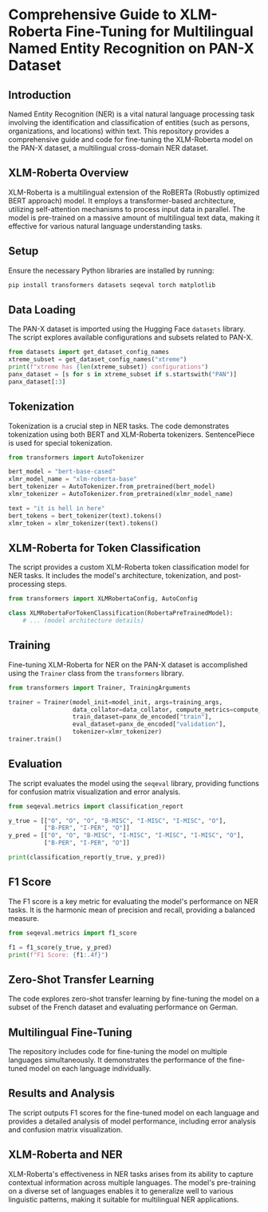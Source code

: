 # Comprehensive Guide to XLM-Roberta Fine-Tuning for Multilingual Named Entity Recognition on PAN-X Dataset

## Introduction

Named Entity Recognition (NER) is a vital natural language processing task involving the identification and classification of entities (such as persons, organizations, and locations) within text. This repository provides a comprehensive guide and code for fine-tuning the XLM-Roberta model on the PAN-X dataset, a multilingual cross-domain NER dataset.

## XLM-Roberta Overview

XLM-Roberta is a multilingual extension of the RoBERTa (Robustly optimized BERT approach) model. It employs a transformer-based architecture, utilizing self-attention mechanisms to process input data in parallel. The model is pre-trained on a massive amount of multilingual text data, making it effective for various natural language understanding tasks.

## Setup

Ensure the necessary Python libraries are installed by running:

```bash
pip install transformers datasets seqeval torch matplotlib
```

## Data Loading

The PAN-X dataset is imported using the Hugging Face `datasets` library. The script explores available configurations and subsets related to PAN-X.

```python
from datasets import get_dataset_config_names
xtreme_subset = get_dataset_config_names("xtreme")
print(f"xtreme has {len(xtreme_subset)} configurations")
panx_dataset = [s for s in xtreme_subset if s.startswith("PAN")]
panx_dataset[:3]
```

## Tokenization

Tokenization is a crucial step in NER tasks. The code demonstrates tokenization using both BERT and XLM-Roberta tokenizers. SentencePiece is used for special tokenization.

```python
from transformers import AutoTokenizer

bert_model = "bert-base-cased"
xlmr_model_name = "xlm-roberta-base"
bert_tokenizer = AutoTokenizer.from_pretrained(bert_model)
xlmr_tokenizer = AutoTokenizer.from_pretrained(xlmr_model_name)

text = "it is hell in here"
bert_tokens = bert_tokenizer(text).tokens()
xlmr_token = xlmr_tokenizer(text).tokens()
```

## XLM-Roberta for Token Classification

The script provides a custom XLM-Roberta token classification model for NER tasks. It includes the model's architecture, tokenization, and post-processing steps.

```python
from transformers import XLMRobertaConfig, AutoConfig

class XLMRobertaForTokenClassification(RobertaPreTrainedModel):
    # ... (model architecture details)
```

## Training

Fine-tuning XLM-Roberta for NER on the PAN-X dataset is accomplished using the `Trainer` class from the `transformers` library.

```python
from transformers import Trainer, TrainingArguments

trainer = Trainer(model_init=model_init, args=training_args,
                  data_collator=data_collator, compute_metrics=compute_metrics,
                  train_dataset=panx_de_encoded["train"],
                  eval_dataset=panx_de_encoded["validation"],
                  tokenizer=xlmr_tokenizer)
trainer.train()
```

## Evaluation

The script evaluates the model using the `seqeval` library, providing functions for confusion matrix visualization and error analysis.

```python
from seqeval.metrics import classification_report

y_true = [["O", "O", "O", "B-MISC", "I-MISC", "I-MISC", "O"],
          ["B-PER", "I-PER", "O"]]
y_pred = [["O", "O", "B-MISC", "I-MISC", "I-MISC", "I-MISC", "O"],
          ["B-PER", "I-PER", "O"]]

print(classification_report(y_true, y_pred))
```

## F1 Score

The F1 score is a key metric for evaluating the model's performance on NER tasks. It is the harmonic mean of precision and recall, providing a balanced measure.

```python
from seqeval.metrics import f1_score

f1 = f1_score(y_true, y_pred)
print(f"F1 Score: {f1:.4f}")
```

## Zero-Shot Transfer Learning

The code explores zero-shot transfer learning by fine-tuning the model on a subset of the French dataset and evaluating performance on German.

## Multilingual Fine-Tuning

The repository includes code for fine-tuning the model on multiple languages simultaneously. It demonstrates the performance of the fine-tuned model on each language individually.

## Results and Analysis

The script outputs F1 scores for the fine-tuned model on each language and provides a detailed analysis of model performance, including error analysis and confusion matrix visualization.

## XLM-Roberta and NER

XLM-Roberta's effectiveness in NER tasks arises from its ability to capture contextual information across multiple languages. The model's pre-training on a diverse set of languages enables it to generalize well to various linguistic patterns, making it suitable for multilingual NER applications.
